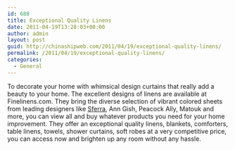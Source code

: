 ```yaml
---
id: 688
title: Exceptional Quality Linens
date: 2011-04-19T13:28:03+00:00
author: admin
layout: post
guid: http://chinashipweb.com/2011/04/19/exceptional-quality-linens/
permalink: /2011/04/19/exceptional-quality-linens/
categories:
  - General
---
```

To decorate your home with whimsical design curtains that really add a beauty to your home. The excellent designs of linens are available at Finelinens.com. They bring the diverse selection of vibrant colored sheets from leading designers like [Sferra](http://www.finelinens.com/), Ann Gish, Peacock Ally, Matouk and more, you can view all and buy whatever products you need for your home improvement. They offer an exceptional quality linens, blankets, comforters, table linens, towels, shower curtains, soft robes at a very competitive price, you can access now and brighten up any room without any hassle.